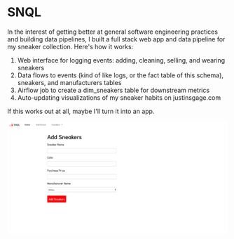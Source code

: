 # SNQL
In the interest of getting better at general software engineering practices and building data pipelines, I built a full stack web app and data pipeline for my sneaker collection. Here's how it works:

1) Web interface for logging events: adding, cleaning, selling, and wearing sneakers
2) Data flows to events (kind of like logs, or the fact table of this schema), sneakers, and manufacturers tables
3) Airflow job to create a dim_sneakers table for downstream metrics
4) Auto-updating visualizations of my sneaker habits on justinsgage.com

If this works out at all, maybe I'll turn it into an app.

<img src='https://github.com/gagejustins/snql/blob/master/front_end.png'>
